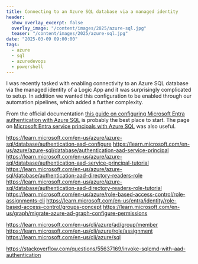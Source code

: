 ```yaml
---
title: Connecting to an Azure SQL database via a managed identity
header:
  show_overlay_excerpt: false
  overlay_image: "/content/images/2025/azure-sql.jpg"
  teaser: "/content/images/2025/azure-sql.jpg"
date: "2025-03-09 09:00:00"
tags:
  - azure
  - sql
  - azuredevops
  - powershell
---
```


I was recently tasked with enabling connectivity to an Azure SQL database via the managed identity of a Logic App and it was surprisingly complicated to setup. In addition we wanted this configuration to be enabled through our automation pipelines, which added a further complexity.

From the official documentation [this guide on configuring Microsoft Entra authentication with Azure SQL](https://learn.microsoft.com/en-us/azure/azure-sql/database/authentication-aad-configure) is probably the best place to start. The page on [Microsoft Entra service principals with Azure SQL](https://learn.microsoft.com/en-us/azure/azure-sql/database/authentication-aad-service-principal?view=azuresql) was also useful.


https://learn.microsoft.com/en-us/azure/azure-sql/database/authentication-aad-configure
https://learn.microsoft.com/en-us/azure/azure-sql/database/authentication-aad-service-principal
https://learn.microsoft.com/en-us/azure/azure-sql/database/authentication-aad-service-principal-tutorial
https://learn.microsoft.com/en-us/azure/azure-sql/database/authentication-aad-directory-readers-role
https://learn.microsoft.com/en-us/azure/azure-sql/database/authentication-aad-directory-readers-role-tutorial
https://learn.microsoft.com/en-us/azure/role-based-access-control/role-assignments-cli
https://learn.microsoft.com/en-us/entra/identity/role-based-access-control/groups-concept
https://learn.microsoft.com/en-us/graph/migrate-azure-ad-graph-configure-permissions

https://learn.microsoft.com/en-us/cli/azure/ad/group/member
https://learn.microsoft.com/en-us/cli/azure/role/assignment
https://learn.microsoft.com/en-us/cli/azure/sql

https://stackoverflow.com/questions/55637169/invoke-sqlcmd-with-aad-authentication